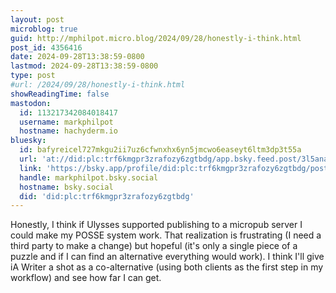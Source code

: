 ```yaml
---
layout: post
microblog: true
guid: http://mphilpot.micro.blog/2024/09/28/honestly-i-think.html
post_id: 4356416
date: 2024-09-28T13:38:59-0800
lastmod: 2024-09-28T13:38:59-0800
type: post
#url: /2024/09/28/honestly-i-think.html
showReadingTime: false
mastodon:
  id: 113217342084018417
  username: markphilpot
  hostname: hachyderm.io
bluesky:
  id: bafyreicel727mkgu2ii7uz6cfwnxhx6yn5jmcwo6easeyt6ltm3dp3t55a
  url: 'at://did:plc:trf6kmgpr3zrafozy6zgtbdg/app.bsky.feed.post/3l5anagybgf2a'
  link: 'https://bsky.app/profile/did:plc:trf6kmgpr3zrafozy6zgtbdg/post/3l5anagybgf2a'
  handle: markphilpot.bsky.social
  hostname: bsky.social
  did: 'did:plc:trf6kmgpr3zrafozy6zgtbdg'
---
```

Honestly, I think if Ulysses supported publishing to a micropub server I could make my POSSE system work. That realization is frustrating (I need a third party to make a change) but hopeful (it's only a single piece of a puzzle and if I can find an alternative everything would work). I think I'll give iA Writer a shot as a co-alternative (using both clients as the first step in my workflow) and see how far I can get.

